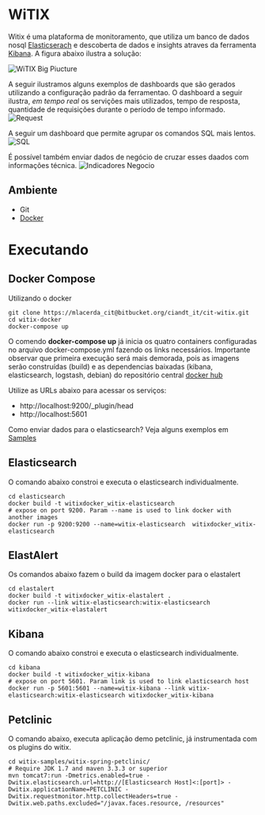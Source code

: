 # WiTIX
Witix é uma plataforma de monitoramento, que utiliza um banco de dados nosql [Elasticserach](http://www.elasticsearch.org) e descoberta de dados e insights atraves da ferramenta [Kibana](http://www.elasticsearch.org/overview/kibana/). A figura abaixo ilustra a solução:

![WiTIX Big Piucture](https://docs.google.com/drawings/d/166QS8ElSPxsFoglBsdH544QX_Umvyih4y_ZXaq4Uxyw/pub?w=939&h=517)

A seguir ilustramos alguns exemplos de dashboards que são gerados utilizando a configuração padrão da ferramentao. O dashboard a seguir ilustra, *em tempo real* os servições mais utilizados, tempo de resposta, quantidade de requisições durante o período de tempo informado. 
![Request](https://docs.google.com/drawings/d/1A4wDuMpSF_YQ4_JYiUbwpUYuMYGIjulgDhbMFctfDVM/pub?w=797&h=387)

A seguir um dashboard que permite agrupar os comandos SQL mais lentos.
![SQL](https://docs.google.com/drawings/d/1ehOdKfW89PSGDGtaW8j2_Ftz70Md7lfI5aYRSXXUuVc/pub?w=959&h=518)

É possível também enviar dados de negócio de cruzar esses daados com informações técnica. 
![Indicadores Negocio](https://docs.google.com/drawings/d/11RZ9Of_9J7ht7DJdP3pauQls72A-pxT2QS_qyaRMH1Q/pub?w=801&h=454)

## Ambiente
 - Git
 - [Docker](https://docs.docker.com/engine/installation/)
 
# Executando

## Docker Compose
Utilizando o docker

```shell
git clone https://mlacerda_cit@bitbucket.org/ciandt_it/cit-witix.git
cd witix-docker
docker-compose up 
```

O comendo **docker-compose up** já inicia os quatro containers configuradas no arquivo docker-compose.yml fazendo os links necessários. Importante observar que primeira execução será mais demorada, pois as imagens serão construídas (build) e as dependencias baixadas (kibana, elasticsearch, logstash, debian) do repositório central [docker hub](http://hub.docker.com)

Utilize as URLs abaixo para acessar os serviços: 

* http://localhost:9200/_plugin/head
* http://localhost:5601

Como enviar dados para o elasticsearch? Veja alguns exemplos em [Samples](witix-samples/readme.md)

## Elasticsearch 
O comando abaixo constroi e executa o elasticsearch individualmente. 

```shell
cd elasticsearch
docker build -t witixdocker_witix-elasticsearch
# expose on port 9200. Param --name is used to link docker with another images
docker run -p 9200:9200 --name=witix-elasticsearch  witixdocker_witix-elasticsearch
```

## ElastAlert

Os comandos abaixo fazem o build da imagem docker para o elastalert
```shell
cd elastalert
docker build -t witixdocker_witix-elastalert . 
docker run --link witix-elasticsearch:witix-elasticsearch witixdocker_witix-elastalert
```

## Kibana
O comando abaixo constroi e executa o elasticsearch individualmente. 

```shell
cd kibana
docker build -t witixdocker_witix-kibana
# expose on port 5601. Param link is used to link elasticsearch host
docker run -p 5601:5601 --name=witix-kibana --link witix-elasticsearch:witix-elasticsearch witixdocker_witix-kibana
```

## Petclinic
O comando abaixo, executa aplicação demo petclinic, já instrumentada com os plugins do witix. 

```shell
cd witix-samples/witix-spring-petclinic/
# Require JDK 1.7 and maven 3.3.3 or superior 
mvn tomcat7:run -Dmetrics.enabled=true -Dwitix.elasticsearch.url=http://[Elasticsearch Host]<:[port]> -Dwitix.applicationName=PETCLINIC -Dwitix.requestmonitor.http.collectHeaders=true -Dwitix.web.paths.excluded="/javax.faces.resource, /resources"
```